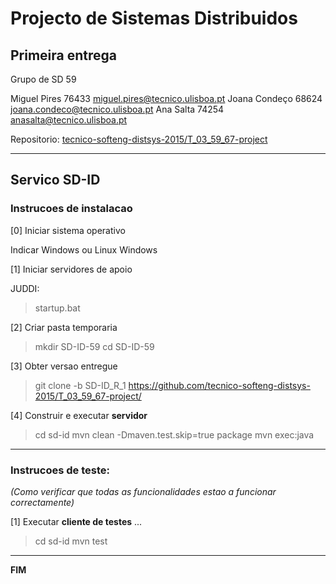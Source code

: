 # Projecto de Sistemas Distribuidos #

## Primeira entrega ##

Grupo de SD 59

Miguel Pires 76433 miguel.pires@tecnico.ulisboa.pt
Joana Condeço 68624 joana.condeco@tecnico.ulisboa.pt
Ana Salta 74254 anasalta@tecnico.ulisboa.pt

Repositorio:
[tecnico-softeng-distsys-2015/T_03_59_67-project](https://github.com/tecnico-softeng-distsys-2015/T_03_59_67-project)


-------------------------------------------------------------------------------

## Servico SD-ID

### Instrucoes de instalacao 

[0] Iniciar sistema operativo

Indicar Windows ou Linux
Windows


[1] Iniciar servidores de apoio

JUDDI:
> startup.bat

[2] Criar pasta temporaria

> mkdir SD-ID-59
> cd SD-ID-59

[3] Obter versao entregue

> git clone -b SD-ID_R_1 https://github.com/tecnico-softeng-distsys-2015/T_03_59_67-project/


[4] Construir e executar **servidor**

> cd sd-id
> mvn clean -Dmaven.test.skip=true package 
> mvn exec:java


-------------------------------------------------------------------------------

### Instrucoes de teste: ###
*(Como verificar que todas as funcionalidades estao a funcionar correctamente)*


[1] Executar **cliente de testes** ...

> cd sd-id
> mvn test

-------------------------------------------------------------------------------
**FIM**